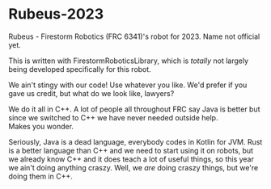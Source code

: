# Rubeus-2023
Rubeus - Firestorm Robotics (FRC 6341)'s robot for 2023. Name not official yet.

This is written with FirestormRoboticsLibrary, which is *totally* not largely being developed specifically for this robot.

We ain't stingy with our code! Use whatever you like. We'd prefer if you gave us credit, but what do we look like, lawyers?

We do it all in C++. A lot of people all throughout FRC say Java is better but since we switched to C++ we have never needed outside help.  
Makes you wonder.

Seriously, Java is a dead language, everybody codes in Kotlin for JVM. Rust is a better language than C++ and we need to start using it on robots, but we already know C++ and it does teach a lot of useful things, so this year we ain't doing anything craszy. Well, we *are* doing craszy things, but we're doing them in C++.
